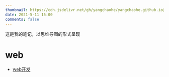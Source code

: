 ```yaml
---
thumbnail: https://cdn.jsdelivr.net/gh/yangchaohe/yangchaohe.github.io@static/img/mito/code.jpg
date: 2021-5-11 15:00
comments: false
---
```


这是我的笔记，以思维导图的形式呈现

# web

- [web开发](./webdev.html)

 